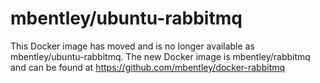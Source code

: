mbentley/ubuntu-rabbitmq
==================

This Docker image has moved and is no longer available as mbentley/ubuntu-rabbitmq.  The new Docker image is mbentley/rabbitmq and can be found at https://github.com/mbentley/docker-rabbitmq
